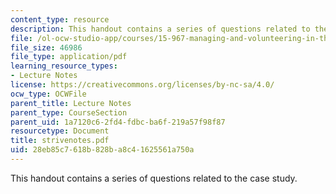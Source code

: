 ```yaml
---
content_type: resource
description: This handout contains a series of questions related to the case study.
file: /ol-ocw-studio-app/courses/15-967-managing-and-volunteering-in-the-non-profit-sector-spring-2005/28eb85c7618b828ba8c41625561a750a_strivenotes.pdf
file_size: 46986
file_type: application/pdf
learning_resource_types:
- Lecture Notes
license: https://creativecommons.org/licenses/by-nc-sa/4.0/
ocw_type: OCWFile
parent_title: Lecture Notes
parent_type: CourseSection
parent_uid: 1a7120c6-2fd4-fdbc-ba6f-219a57f98f87
resourcetype: Document
title: strivenotes.pdf
uid: 28eb85c7-618b-828b-a8c4-1625561a750a
---
```

This handout contains a series of questions related to the case study.